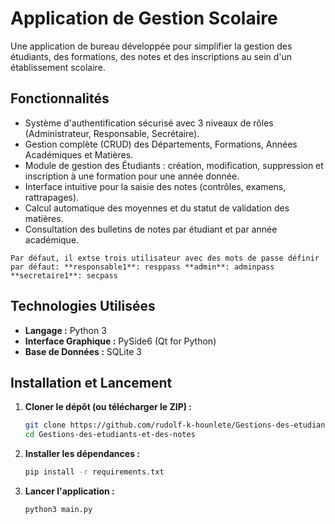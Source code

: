 # Application de Gestion Scolaire

Une application de bureau développée pour simplifier la gestion des étudiants, des formations, des notes et des inscriptions au sein d'un établissement scolaire.



## Fonctionnalités

* Système d'authentification sécurisé avec 3 niveaux de rôles (Administrateur, Responsable, Secrétaire).
* Gestion complète (CRUD) des Départements, Formations, Années Académiques et Matières.
* Module de gestion des Étudiants : création, modification, suppression et inscription à une formation pour une année donnée.
* Interface intuitive pour la saisie des notes (contrôles, examens, rattrapages).
* Calcul automatique des moyennes et du statut de validation des matières.
* Consultation des bulletins de notes par étudiant et par année académique.

`Par défaut, il extse trois utilisateur avec des mots de passe définir par défaut:
    **responsable1**: resppass
    **admin**: adminpass
    **secretaire1**: secpass
`

## Technologies Utilisées

* **Langage :** Python 3
* **Interface Graphique :** PySide6 (Qt for Python)
* **Base de Données :** SQLite 3

## Installation et Lancement

1.  **Cloner le dépôt (ou télécharger le ZIP) :**
    ```sh
    git clone https://github.com/rudolf-k-hounlete/Gestions-des-etudiants-et-des-notes.git
    cd Gestions-des-etudiants-et-des-notes
    ```

2.  **Installer les dépendances :**
    ```sh
    pip install -r requirements.txt
    ```

3.  **Lancer l'application :**
    ```sh
    python3 main.py
    ```
